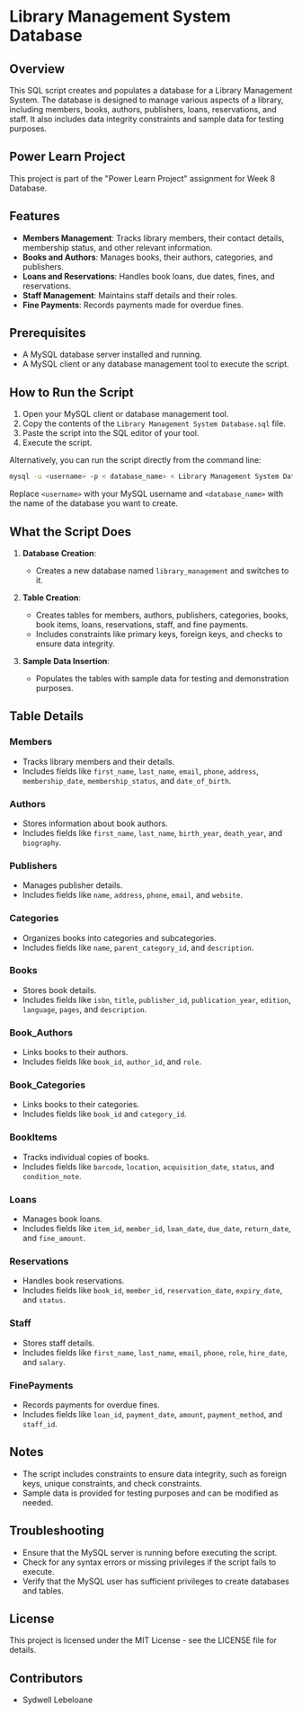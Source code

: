 # Library Management System Database

## Overview
This SQL script creates and populates a database for a Library Management System. The database is designed to manage various aspects of a library, including members, books, authors, publishers, loans, reservations, and staff. It also includes data integrity constraints and sample data for testing purposes.

## Power Learn Project
This project is part of the "Power Learn Project" assignment for Week 8 Database.

## Features
- **Members Management**: Tracks library members, their contact details, membership status, and other relevant information.
- **Books and Authors**: Manages books, their authors, categories, and publishers.
- **Loans and Reservations**: Handles book loans, due dates, fines, and reservations.
- **Staff Management**: Maintains staff details and their roles.
- **Fine Payments**: Records payments made for overdue fines.

## Prerequisites
- A MySQL database server installed and running.
- A MySQL client or any database management tool to execute the script.

## How to Run the Script
1. Open your MySQL client or database management tool.
2. Copy the contents of the `Library Management System Database.sql` file.
3. Paste the script into the SQL editor of your tool.
4. Execute the script.

Alternatively, you can run the script directly from the command line:
```bash
mysql -u <username> -p < database_name> < Library Management System Database.sql
```
Replace `<username>` with your MySQL username and `<database_name>` with the name of the database you want to create.

## What the Script Does
1. **Database Creation**:
   - Creates a new database named `library_management` and switches to it.

2. **Table Creation**:
   - Creates tables for members, authors, publishers, categories, books, book items, loans, reservations, staff, and fine payments.
   - Includes constraints like primary keys, foreign keys, and checks to ensure data integrity.

3. **Sample Data Insertion**:
   - Populates the tables with sample data for testing and demonstration purposes.

## Table Details
### Members
- Tracks library members and their details.
- Includes fields like `first_name`, `last_name`, `email`, `phone`, `address`, `membership_date`, `membership_status`, and `date_of_birth`.

### Authors
- Stores information about book authors.
- Includes fields like `first_name`, `last_name`, `birth_year`, `death_year`, and `biography`.

### Publishers
- Manages publisher details.
- Includes fields like `name`, `address`, `phone`, `email`, and `website`.

### Categories
- Organizes books into categories and subcategories.
- Includes fields like `name`, `parent_category_id`, and `description`.

### Books
- Stores book details.
- Includes fields like `isbn`, `title`, `publisher_id`, `publication_year`, `edition`, `language`, `pages`, and `description`.

### Book_Authors
- Links books to their authors.
- Includes fields like `book_id`, `author_id`, and `role`.

### Book_Categories
- Links books to their categories.
- Includes fields like `book_id` and `category_id`.

### BookItems
- Tracks individual copies of books.
- Includes fields like `barcode`, `location`, `acquisition_date`, `status`, and `condition_note`.

### Loans
- Manages book loans.
- Includes fields like `item_id`, `member_id`, `loan_date`, `due_date`, `return_date`, and `fine_amount`.

### Reservations
- Handles book reservations.
- Includes fields like `book_id`, `member_id`, `reservation_date`, `expiry_date`, and `status`.

### Staff
- Stores staff details.
- Includes fields like `first_name`, `last_name`, `email`, `phone`, `role`, `hire_date`, and `salary`.

### FinePayments
- Records payments for overdue fines.
- Includes fields like `loan_id`, `payment_date`, `amount`, `payment_method`, and `staff_id`.

## Notes
- The script includes constraints to ensure data integrity, such as foreign keys, unique constraints, and check constraints.
- Sample data is provided for testing purposes and can be modified as needed.

## Troubleshooting
- Ensure that the MySQL server is running before executing the script.
- Check for any syntax errors or missing privileges if the script fails to execute.
- Verify that the MySQL user has sufficient privileges to create databases and tables.

## License
This project is licensed under the MIT License - see the LICENSE file for details.

## Contributors
- Sydwell Lebeloane
